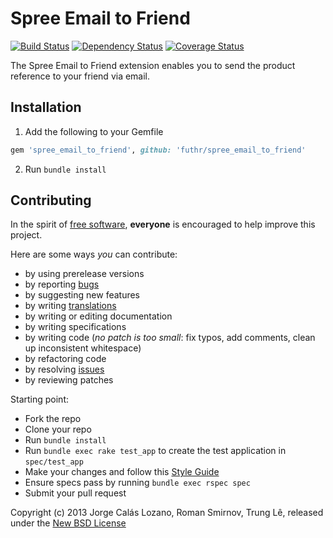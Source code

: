 # Spree Email to Friend

[![Build Status](https://travis-ci.org/futhr/spree_email_to_friend.png)](https://travis-ci.org/futhr/spree_email_to_friend)
[![Dependency Status](https://gemnasium.com/futhr/spree_email_to_friend.png)](https://gemnasium.com/futhr/spree_email_to_friend)
[![Coverage Status](https://coveralls.io/repos/futhr/spree_email_to_friend/badge.png?branch=master)](https://coveralls.io/r/futhr/spree_email_to_friend)

The Spree Email to Friend extension enables you to send the product reference to your friend via email.

## Installation

1. Add the following to your Gemfile
```ruby
gem 'spree_email_to_friend', github: 'futhr/spree_email_to_friend'
```

2. Run `bundle install`

## Contributing

In the spirit of [free software][1], **everyone** is encouraged to help improve this project.

Here are some ways *you* can contribute:

* by using prerelease versions
* by reporting [bugs][2]
* by suggesting new features
* by writing [translations][4]
* by writing or editing documentation
* by writing specifications
* by writing code (*no patch is too small*: fix typos, add comments, clean up inconsistent whitespace)
* by refactoring code
* by resolving [issues][2]
* by reviewing patches

Starting point:

* Fork the repo
* Clone your repo
* Run `bundle install`
* Run `bundle exec rake test_app` to create the test application in `spec/test_app`
* Make your changes and follow this [Style Guide](https://github.com/thoughtbot/guides)
* Ensure specs pass by running `bundle exec rspec spec`
* Submit your pull request

Copyright (c) 2013 Jorge Calás Lozano, Roman Smirnov, Trung Lê, released under the [New BSD License][3]

[1]: http://www.fsf.org/licensing/essays/free-sw.html
[2]: https://github.com/futhr/spree_email_to_friend/issues
[3]: https://github.com/futhr/spree_email_to_friend/tree/master/LICENSE.md
[4]: http://www.localeapp.com/projects/4931
